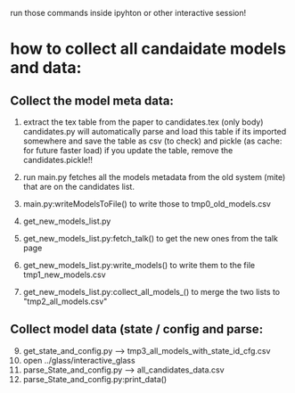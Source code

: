run those commands inside ipyhton or other interactive session!

how to collect all candaidate models and data:
===========

Collect the model meta data:
-----------

1. extract the tex table from the paper to candidates.tex (only body)
    candidates.py will automatically parse and load this table if its imported somewhere
    and save the table as csv (to check) and pickle (as cache: for future faster load)
    if you update the table, remove the candidates.pickle!!


2. run main.py
    fetches all the models metadata from the old system (mite) that are on the
    candidates list.

4. main.py:writeModelsToFile() to write those to tmp0_old_models.csv

5. get_new_models_list.py
6. get_new_models_list.py:fetch_talk() to get the new ones from the talk page
7. get_new_models_list.py:write_models() to write them to the file tmp1_new_models.csv

8. get_new_models_list.py:collect_all_models_() to merge the two lists to "tmp2_all_models.csv"

Collect model data (state / config and parse:
----------

9. get_state_and_config.py --> tmp3_all_models_with_state_id_cfg.csv
10. open ../glass/interactive_glass
11. parse_State_and_config.py --> all_candidates_data.csv
12. parse_State_and_config.py:print_data()
